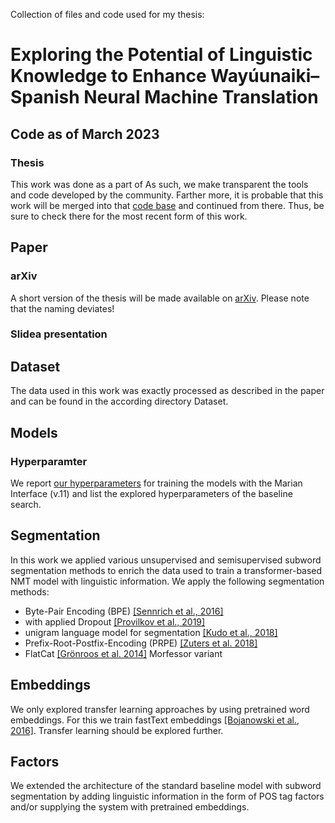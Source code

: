 Collection of files and code used for my thesis: 

# Exploring the Potential of Linguistic Knowledge to Enhance Wayúunaiki–Spanish Neural Machine Translation

## Code as of March 2023

### Thesis
This work was done as a part of
As such, we make transparent the tools and code developed by the community.
Farther more, it is probable that this work will be merged into that [code base]() and continued from there.
Thus, be sure to check there for the most recent form of this work.

## Paper

### arXiv
A short version of the thesis will be made available on [arXiv](). Please note that the naming deviates!

### Slidea presentation

## Dataset
The data used in this work was exactly processed as described in the paper and can be found in the according directory Dataset.


## Models

### Hyperparamter

We report [our hyperparameters](https://docs.google.com/spreadsheets/d/1A6sTnDGqX4cKL07LO5XxKhAsR7Iq7wk7wLSmZtTUB1Y/edit?usp=sharing) for training the models with the Marian Interface (v.11) and list the explored hyperparameters of the baseline search.

## Segmentation

In this work we applied various unsupervised and semisupervised subword segmentation methods to enrich the data used to train a transformer-based
NMT model with linguistic information. We apply the following segmentation methods:
- Byte-Pair Encoding (BPE) [[Sennrich et al., 2016]](https://doi.org/10.18653/v1/P16-1162)
- with applied Dropout [[Provilkov et al., 2019]](https://doi.org/10.18653/v1/2020.acl-main.170)
- unigram language model for segmentation [[Kudo et al., 2018]](https://doi.org/10.18653/v1/P18-1007)
- Prefix-Root-Postfix-Encoding (PRPE) [[Zuters et al. 2018]](https://doi.org/10.1007/978-3-319-97571-9_23)
- FlatCat [[Grönroos et al. 2014]](https://aclanthology.org/C14-1111) Morfessor variant

## Embeddings
We only explored transfer learning approaches by using pretrained word embeddings.  For this we train fastText embeddings [[Bojanowski et al., 2016]](https://doi.org/10.1162/tacl_a_00051). Transfer learning should be explored further.

## Factors
We extended the architecture of the standard baseline model with subword segmentation by adding linguistic information in the form of POS tag factors and/or supplying the system with pretrained embeddings.
